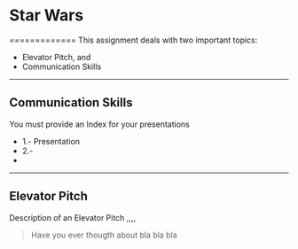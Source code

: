 # Star Wars
=============
This assignment deals with two important topics:
* Elevator Pitch, and
* Communication Skills

---
## Communication Skills
You must provide an Index for your presentations

* 1.- Presentation
* 2.-
* 

---
## Elevator Pitch
Description of an Elevator Pitch ,,,,


> Have you ever thougth about bla bla bla

